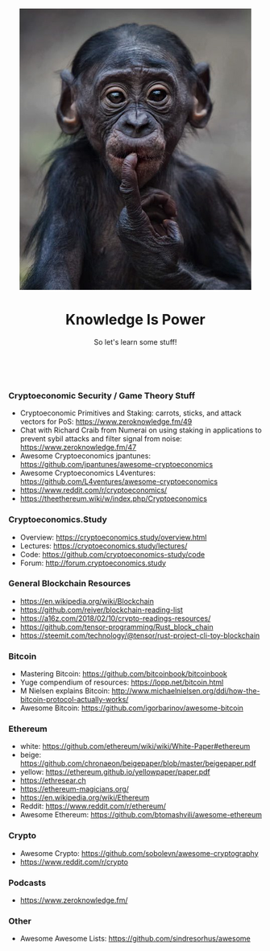 <br>

<div align="center">
    <p align="center">
        <img src="learning.jpg">
    </p>
    <h1 align="center">
        Knowledge Is Power
    </h1>
    <p align="center">
        So let's learn some stuff!
    </p>
</div>

<br><br><br>

### Cryptoeconomic Security / Game Theory Stuff
- Cryptoeconomic Primitives and Staking: carrots, sticks, and attack vectors for PoS: https://www.zeroknowledge.fm/49
- Chat with Richard Craib from Numerai on using staking in applications to prevent sybil attacks and filter signal from noise: https://www.zeroknowledge.fm/47
- Awesome Cryptoeconomics jpantunes: https://github.com/jpantunes/awesome-cryptoeconomics
- Awesome Cryptoeconomics L4ventures: https://github.com/L4ventures/awesome-cryptoeconomics
- https://www.reddit.com/r/cryptoeconomics/
- https://theethereum.wiki/w/index.php/Cryptoeconomics

### Cryptoeconomics.Study
- Overview: https://cryptoeconomics.study/overview.html
- Lectures: https://cryptoeconomics.study/lectures/
- Code: https://github.com/cryptoeconomics-study/code
- Forum: http://forum.cryptoeconomics.study

### General Blockchain Resources
- https://en.wikipedia.org/wiki/Blockchain
- https://github.com/reiver/blockchain-reading-list
- https://a16z.com/2018/02/10/crypto-readings-resources/
- https://github.com/tensor-programming/Rust_block_chain
- https://steemit.com/technology/@tensor/rust-project-cli-toy-blockchain

### Bitcoin
- Mastering Bitcoin: https://github.com/bitcoinbook/bitcoinbook
- Yuge compendium of resources: https://lopp.net/bitcoin.html
- M Nielsen explains Bitcoin: http://www.michaelnielsen.org/ddi/how-the-bitcoin-protocol-actually-works/
- Awesome Bitcoin: https://github.com/igorbarinov/awesome-bitcoin

### Ethereum
- white: https://github.com/ethereum/wiki/wiki/White-Paper#ethereum
- beige: https://github.com/chronaeon/beigepaper/blob/master/beigepaper.pdf
- yellow: https://ethereum.github.io/yellowpaper/paper.pdf
- https://ethresear.ch
- https://ethereum-magicians.org/
- https://en.wikipedia.org/wiki/Ethereum
- Reddit: https://www.reddit.com/r/ethereum/
- Awesome Ethereum: https://github.com/btomashvili/awesome-ethereum

### Crypto
- Awesome Crypto: https://github.com/sobolevn/awesome-cryptography
- https://www.reddit.com/r/crypto

### Podcasts
- https://www.zeroknowledge.fm/

### Other
- Awesome Awesome Lists: https://github.com/sindresorhus/awesome
